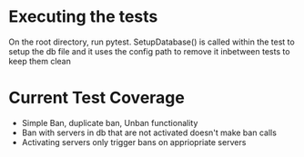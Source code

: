 # Executing the tests
On the root directory, run pytest. SetupDatabase() is called within the test to setup the db file and it uses the config path to remove it inbetween tests to keep them clean

# Current Test Coverage
-  Simple Ban, duplicate ban, Unban functionality
-  Ban with servers in db that are not activated doesn't make ban calls
-  Activating servers only trigger bans on appriopriate servers 